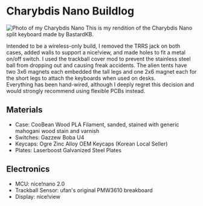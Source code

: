 # Charybdis Nano Buildlog
![Photo of my Charybdis Nano]([https://raw.githubusercontent.com/00Lyun00/Charybdis-Nano-Buildlog/main/Images/01.jpg](https://raw.githubusercontent.com/00Lyun00/Charybdis-Nano-Buildlog/main/Images/01.jpg?token=GHSAT0AAAAAACMSZL6DUFIOHEZK4T2O6QRGZNTMARA))
This is my rendition of the Charybdis Nano split keyboard made by BastardKB.  
  
Intended to be a wireless-only build, I removed the TRRS jack on both cases, added walls to support a nice!view, and made holes to fit a metal on/off switch.
I used the trackball cover mod to prevent the stainless steel ball from dropping out and causing freak accidents.
The alien tents have two 3x6 magnets each embedded the tall legs and one 2x6 magnet each for the short legs to attach the keyboards when used on desks.  
Everything has been hand-wired, although I deeply regret this decision and would strongly recommend using flexible PCBs instead.  

## Materials
- Case: CooBean Wood PLA Filament, sanded, stained with generic mahogani wood stain and varnish
- Switches: Gazzew Boba U4
- Keycaps: Ogre Zinc Alloy OEM Keycaps (Korean Local Seller)
- Plates: Laserboost Galvanized Steel Plates  
## Electronics    
- MCU: nice!nano 2.0
- Trackball Sensor: ufan's original PMW3610 breakboard
- Display: nice!view  
